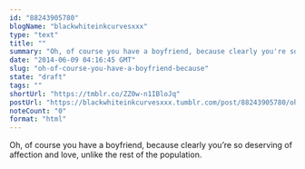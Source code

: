 ```yaml
---
id: "88243905780"
blogName: "blackwhiteinkcurvesxxx"
type: "text"
title: ""
summary: "Oh, of course you have a boyfriend, because clearly you're so deserving of affection and love, unlike the rest of the..."
date: "2014-06-09 04:16:45 GMT"
slug: "oh-of-course-you-have-a-boyfriend-because"
state: "draft"
tags: ""
shortUrl: "https://tmblr.co/ZZ0w-n1IBloJq"
postUrl: "https://blackwhiteinkcurvesxxx.tumblr.com/post/88243905780/oh-of-course-you-have-a-boyfriend-because"
noteCount: "0"
format: "html"
---
```


Oh, of course you have a boyfriend, because clearly you’re so deserving of affection and love, unlike the rest of the population.